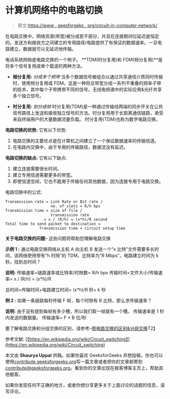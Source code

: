 # 计算机网络中的电路切换

> 原文:[https://www . geesforgeks . org/circuit-in-computer-network/](https://www.geeksforgeeks.org/circuit-switching-in-computer-network/)

在电路交换中，网络资源(带宽)被分成若干部分，并且在连接期间位延迟是恒定的。发送方和接收方之间建立的专用路径/电路提供了有保证的数据速率。一旦电路建立，数据就可以无延迟地传输。

电话系统网络是电路交换的一个例子。 **TDM(时分复用)和 FDM(频分复用)**是将多个信号复用成单个载波的两种方法。

*   **频分复用:** *分成多个频带*
    当多个数据信号被组合以通过共享通信介质同时传输时，使用频分复用或 FDM。这是一种将总带宽分成一系列不重叠的频率子带的技术，其中每个子带携带不同的信号。无线电频谱中的实际应用&光纤共享多个独立信号。

*   **时分复用:** *划分成帧*
    时分复用(TDM)是一种通过传输线两端的同步开关在公共信号路径上发送和接收独立信号的方法。时分复用用于长距离通信链路，承受来自终端用户的大量数据流量负载。
    时分复用(TDM)也称为数字电路交换。

**电路切换的优势:**
它有以下优势:

1.  电路交换的主要优点是在计算机之间建立了一个保证数据速率的传输信道。
2.  在电路内交换中，由于专用的传输路径，数据流没有延迟。

**电路切换的缺点:**
它有以下缺点:

1.  建立连接需要很长时间。
2.  建立专用信道需要更多的带宽。
3.  即使信道空闲，它也不能用于传输任何其他数据，因为连接专用于电路交换。

电路切换中的公式:

```
Transmission rate = Link Rate or Bit rate / 
                    no. of slots = R/h bps
Transmission time = size of file / 
                    transmission rate 
                 = x / (R/h) = (x*h)/R second
Total time to send packet to destination =
               Transmission time + circuit setup time 
```

**关于电路交换的问题**–
这些问题将帮助您理解电路交换

**示例 1 :** 通过电路交换网络从主机 A 向主机 B 发送一个“x 比特”文件需要多长时间，该网络使用带有“h 时隙”的 TDM，比特率为“R Mbps”，电路建立时间为 k 秒。找到总时间？

**说明:**
传输速率=链路速率或比特率/时隙数= R/h bps
传输时间=文件大小/传输速率= x / (R/h) = (x*h)/R

总时间=传输时间+电路建立时间= (x*h)/R 秒+ k 秒

**例 2 :** 如果一条链路每秒传输 F 帧，每个时隙有 B 比特，那么求传输速率？

**说明:**
由于没有提到每帧有多少槽，所以我们取一帧就有一个槽。
传输速率是 1 秒内发送的数据量。
传输速率= F * B 位/秒

要了解电路交换和分组交换的区别，请参考–[带电路交换的区别&分组交换](https://www.geeksforgeeks.org/computer-network-circuit-switching-vs-packet-switching/)T2】

参考文献:
[【https://en.wikipedia.org/wiki/Circuit_switching】](https://en.wikipedia.org/wiki/Circuit_switching)

本文由 **Shaurya Uppal** 供稿。如果你喜欢 GeeksforGeeks 并想投稿，你也可以使用[contribute.geeksforgeeks.org](http://www.contribute.geeksforgeeks.org)写一篇文章或者把你的文章邮寄到 contribute@geeksforgeeks.org。看到你的文章出现在极客博客主页上，帮助其他极客。

如果你发现任何不正确的地方，或者你想分享更多关于上面讨论的话题的信息，请写评论。